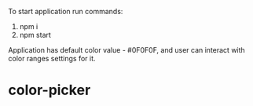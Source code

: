 To start application run commands:
1. npm i
2. npm start

Application has default color value - #0F0F0F, and user can interact with color ranges settings for it.
# color-picker
